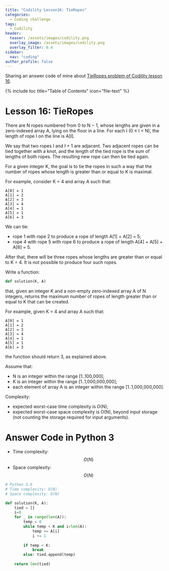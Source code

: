 ```yaml
---
title: "Codility Lesson16: TieRopes"
categories:
  - Coding challenge
tags:
  - Codility
header:
  teaser: /assets/images/codility.png
  overlay_image: /assets/images/codility.png
  overlay_filter: 0.4
sidebar:
  nav: "coding"
author_profile: false
---
```


Sharing an answer code of mine about [TieRopes problem of Codility lesson 16](https://app.codility.com/programmers/lessons/16-greedy_algorithms/tie_ropes/).

{% include toc title="Table of Contents" icon="file-text" %}

# Lesson 16: TieRopes
There are N ropes numbered from 0 to N − 1, whose lengths are given in a zero-indexed array A, lying on the floor in a line. For each I (0 ≤ I < N), the length of rope I on the line is A[I].

We say that two ropes I and I + 1 are adjacent. Two adjacent ropes can be tied together with a knot, and the length of the tied rope is the sum of lengths of both ropes. The resulting new rope can then be tied again.

For a given integer K, the goal is to tie the ropes in such a way that the number of ropes whose length is greater than or equal to K is maximal.

For example, consider K = 4 and array A such that:

    A[0] = 1
    A[1] = 2
    A[2] = 3
    A[3] = 4
    A[4] = 1
    A[5] = 1
    A[6] = 3
    
We can tie:

- rope 1 with rope 2 to produce a rope of length A[1] + A[2] = 5;
- rope 4 with rope 5 with rope 6 to produce a rope of length A[4] + A[5] + A[6] = 5.

After that, there will be three ropes whose lengths are greater than or equal to K = 4. It is not possible to produce four such ropes.

Write a function:

```python
def solution(K, A)
```

that, given an integer K and a non-empty zero-indexed array A of N integers, returns the maximum number of ropes of length greater than or equal to K that can be created.

For example, given K = 4 and array A such that:

    A[0] = 1
    A[1] = 2
    A[2] = 3
    A[3] = 4
    A[4] = 1
    A[5] = 1
    A[6] = 3
    
the function should return 3, as explained above.

Assume that:

- N is an integer within the range [1..100,000];
- K is an integer within the range [1..1,000,000,000];
- each element of array A is an integer within the range [1..1,000,000,000].

Complexity:

- expected worst-case time complexity is O(N);
- expected worst-case space complexity is O(N), beyond input storage (not counting the storage required for input arguments).

# Answer Code in Python 3
- Time complexity: $$O(N)$$
- Space complexity: $$O(N)$$

```python
# Python 3.6
# Time complexity: O(N)
# Space complexity: O(N)

def solution(K, A):
    tied = []
    i=0
    for _ in range(len(A)):
        temp = 0
        while temp < K and i<len(A):
            temp += A[i]
            i += 1
        
        if temp < K:
            break
        else: tied.append(temp)
        
    return len(tied)
```
